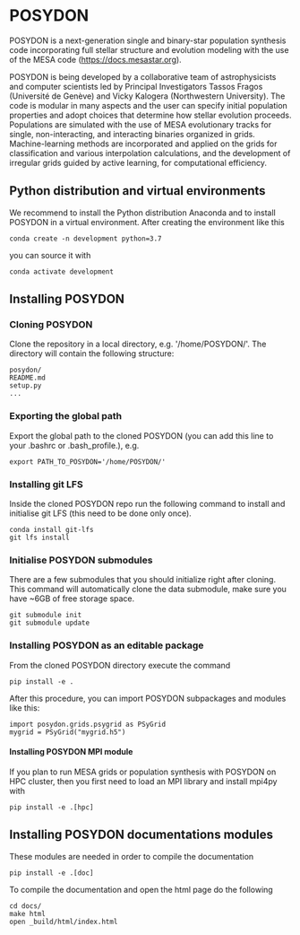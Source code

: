 # POSYDON

POSYDON is a next-generation single and binary-star population synthesis code incorporating full stellar structure and evolution modeling with the use of the MESA code (https://docs.mesastar.org).

POSYDON is being developed by a collaborative team of astrophysicists and computer scientists led by Principal Investigators Tassos Fragos (Université de Genève) and Vicky Kalogera (Northwestern University). The code is modular in many aspects and the user can specify initial population properties and adopt choices that determine how stellar evolution proceeds. Populations are simulated with the use of MESA evolutionary tracks for single, non-interacting, and interacting binaries organized in grids. Machine-learning methods are incorporated and applied on the grids for classification and various interpolation calculations, and the development of irregular grids guided by active learning, for computational efficiency.

## Python distribution and virtual environments
We recommend to install the Python distribution Anaconda and to install POSYDON in a virtual environment. After creating the environment like this
```
conda create -n development python=3.7
```
you can source it with
```
conda activate development
```

## Installing POSYDON


### Cloning POSYDON
Clone the repository in a local directory, e.g. '/home/POSYDON/'. The directory will contain the following structure:
```
posydon/
README.md
setup.py
...
```

### Exporting the global path
Export the global path to the cloned POSYDON (you can add this line to your .bashrc or .bash_profile.), e.g.  
```
export PATH_TO_POSYDON='/home/POSYDON/'
```

### Installing git LFS
Inside the cloned POSYDON repo run the following command to install and initialise git LFS (this need to be done only once).
```
conda install git-lfs
git lfs install
```

### Initialise POSYDON submodules
There are a few submodules that you should initialize right after cloning.
This command will automatically clone the data submodule, make sure you have
~6GB of free storage space.
```
git submodule init
git submodule update
```

### Installing POSYDON as an editable package

From the cloned POSYDON directory execute the command
```
pip install -e .
```
After this procedure, you can import POSYDON subpackages and modules like this:
```
import posydon.grids.psygrid as PSyGrid
mygrid = PSyGrid("mygrid.h5")
```

#### Installing POSYDON MPI module

If you plan to run MESA grids or population synthesis with POSYDON on HPC cluster,
then you first need to load an MPI library and install mpi4py with
```
pip install -e .[hpc]
```

## Installing POSYDON documentations modules

These modules are needed in order to compile the documentation
```
pip install -e .[doc]
```
To compile the documentation and open the html page do the following
```
cd docs/
make html
open _build/html/index.html
```
